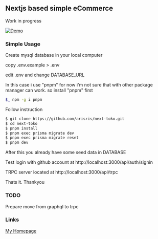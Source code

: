 ## Nextjs based simple eCommerce
Work in progress

[![Demo](https://img.youtube.com/vi/Eqtq1SDo5ZI/0.jpg)](https://www.youtube.com/watch?v=Eqtq1SDo5ZI)


### Simple Usage

Create mysql database in your local computer

copy .env.example > .env

edit .env and change DATABASE_URL

In this case i use "pnpm" for now i'm not sure that with other package manager can work. so
install "pnpm" first

```bash
$_ npm -g i pnpm
```

Follow instruction

```bash
$ git clone https://github.com/arisris/next-toko.git
$ cd next-toko
$ pnpm install
$ pnpm exec prisma migrate dev
$ pnpm exec prisma migrate reset
$ pnpm dev
```

After this you already have some seed data in DATABASE

Test login with github account at http://localhost:3000/api/auth/signin

TRPC server located at http://localhost:3000/api/trpc

Thats it. Thankyou

### TODO

Prepare move from graphql to trpc

### Links

[My Homepage](https://arisris.com/)
